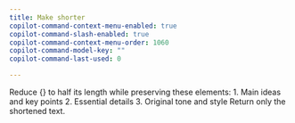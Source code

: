 ```yaml
---
title: Make shorter
copilot-command-context-menu-enabled: true
copilot-command-slash-enabled: true
copilot-command-context-menu-order: 1060
copilot-command-model-key: ""
copilot-command-last-used: 0

---
```

Reduce {} to half its length while preserving these elements:
    1. Main ideas and key points
    2. Essential details
    3. Original tone and style
    Return only the shortened text.
